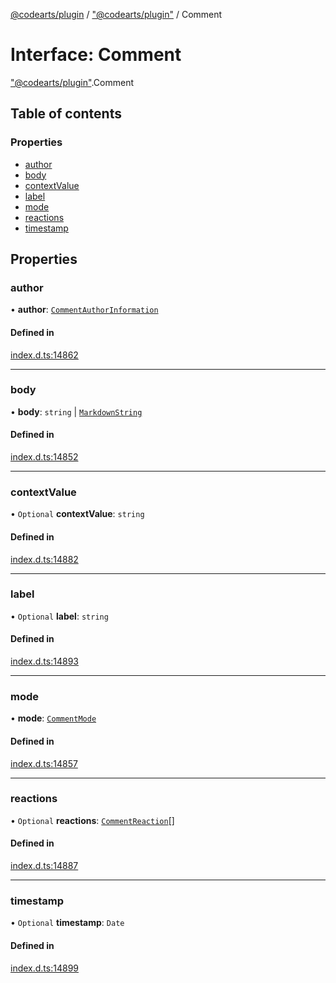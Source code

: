 [@codearts/plugin](../README.md) / ["@codearts/plugin"](../modules/_codearts_plugin_.md) / Comment

# Interface: Comment

["@codearts/plugin"](../modules/_codearts_plugin_.md).Comment

## Table of contents

### Properties

- [author](codearts_plugin_.Comment.md#author)
- [body](codearts_plugin_.Comment.md#body)
- [contextValue](codearts_plugin_.Comment.md#contextvalue)
- [label](codearts_plugin_.Comment.md#label)
- [mode](codearts_plugin_.Comment.md#mode)
- [reactions](codearts_plugin_.Comment.md#reactions)
- [timestamp](codearts_plugin_.Comment.md#timestamp)

## Properties

### author

• **author**: [`CommentAuthorInformation`](codearts_plugin_.CommentAuthorInformation.md)

#### Defined in

[index.d.ts:14862](https://github.com/huaweicloud/cloudide-plugin-api/blob/203b986/index.d.ts#L14862)

___

### body

• **body**: `string` \| [`MarkdownString`](../classes/codearts_plugin_.MarkdownString.md)

#### Defined in

[index.d.ts:14852](https://github.com/huaweicloud/cloudide-plugin-api/blob/203b986/index.d.ts#L14852)

___

### contextValue

• `Optional` **contextValue**: `string`

#### Defined in

[index.d.ts:14882](https://github.com/huaweicloud/cloudide-plugin-api/blob/203b986/index.d.ts#L14882)

___

### label

• `Optional` **label**: `string`

#### Defined in

[index.d.ts:14893](https://github.com/huaweicloud/cloudide-plugin-api/blob/203b986/index.d.ts#L14893)

___

### mode

• **mode**: [`CommentMode`](../enums/codearts_plugin_.CommentMode.md)

#### Defined in

[index.d.ts:14857](https://github.com/huaweicloud/cloudide-plugin-api/blob/203b986/index.d.ts#L14857)

___

### reactions

• `Optional` **reactions**: [`CommentReaction`](codearts_plugin_.CommentReaction.md)[]

#### Defined in

[index.d.ts:14887](https://github.com/huaweicloud/cloudide-plugin-api/blob/203b986/index.d.ts#L14887)

___

### timestamp

• `Optional` **timestamp**: `Date`

#### Defined in

[index.d.ts:14899](https://github.com/huaweicloud/cloudide-plugin-api/blob/203b986/index.d.ts#L14899)
